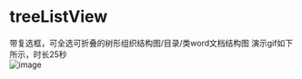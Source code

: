 # treeListView
带复选框，可全选可折叠的树形组织结构图/目录/类word文档结构图
演示gif如下所示，时长25秒</br>
![image](https://github.com/Black-Mango/treeListView/blob/master/treeView.gif)
